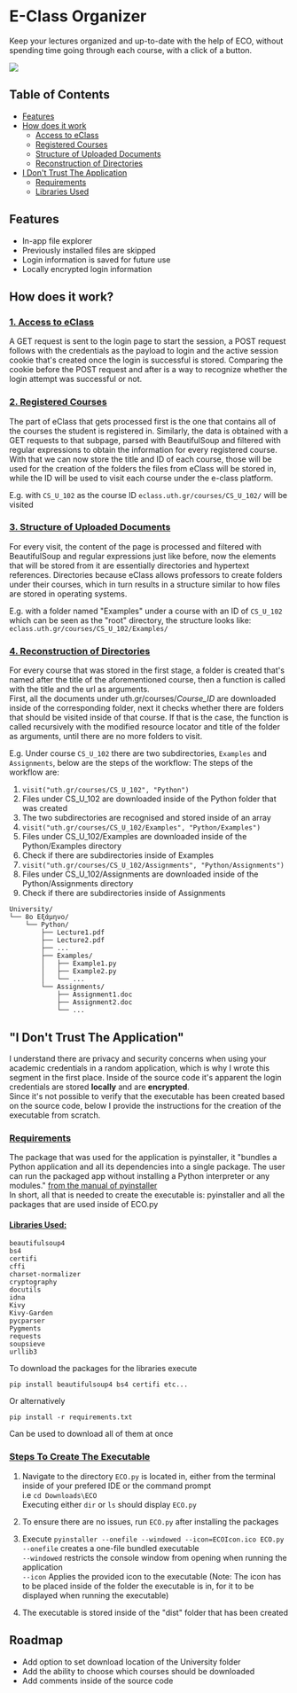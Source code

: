 # E-Class Organizer

  Keep your lectures organized and up-to-date with the help of ECO, without spending time   going through each course, with a click of a button.

  ![](Demo/sample.gif)

## Table of Contents

  - [Features](#features)
  - [How does it work](#how-does-it-work)
    - [Access to eClass](#1-access-to-eclass)
    - [Registered Courses](#2-registered-courses)
    - [Structure of Uploaded Documents](#3-structure-of-uploaded-documents)
    - [Reconstruction of Directories](#4-reconstruction-of-directories)
  - [I Don't Trust The Application](#i-dont-trust-the-application)
    - [Requirements](#requirements)
    - [Libraries Used](#libraries-used-inside-of-ecopy)

## Features

  - In-app file explorer
  - Previously installed files are skipped
  - Login information is saved for future use
  - Locally encrypted login information

## How does it work?

### <ins> 1. Access to eClass

  A GET request is sent to the login page to start the session, a POST request follows with the credentials as the payload to login and the active session cookie that's created once the login is successful is stored. Comparing the cookie before the POST request and after is a way to recognize whether the login attempt was successful or not.

### <ins> 2. Registered Courses

  The part of eClass that gets processed first is the one that contains all of the courses the student is registered in. Similarly, the data is obtained with a GET requests to that subpage, parsed with BeautifulSoup and filtered with regular expressions to obtain the information for every registered course.<br> With that we can now store the title and ID of each course, those will be used for the creation of the folders the files from eClass will be stored in, while the ID will be used to visit each course under the e-class platform.

  E.g. with `CS_U_102` as the course ID  `eclass.uth.gr/courses/CS_U_102/` will be visited

### <ins> 3. Structure of Uploaded Documents

  For every visit, the content of the page is processed and filtered with BeautifulSoup and regular expressions just like before, now the elements that will be stored from it are essentially directories and hypertext references. Directories because eClass allows professors to create folders under their courses, which in turn results in a structure similar to how files are stored in operating systems.

  E.g. with a folder named "Examples" under a course with an ID of `CS_U_102` which can be seen as the "root" directory, the structure looks like: `eclass.uth.gr/courses/CS_U_102/Examples/`

### <ins> 4. Reconstruction of Directories

  For every course that was stored in the first stage, a folder is created that's named after the title of the aforementioned course, then a function is called with the title and the url as arguments. <br> First, all the documents under uth.gr/courses/*Course_ID* are downloaded inside of the corresponding folder, next it checks whether there are folders that should be visited inside of that course. If that is the case, the function is called recursively with the modified resource locator and title of the folder as arguments, until there are no more folders to visit.

  E.g. Under course `CS_U_102` there are two subdirectories, `Examples` and `Assignments`, below are the steps of the workflow:
  The steps of the workflow are:

  1. `visit("uth.gr/courses/CS_U_102", "Python")`
  2. Files under CS_U_102 are downloaded inside of the Python folder that was created
  3. The two subdirectories are recognised and stored inside of an array
  4. `visit("uth.gr/courses/CS_U_102/Examples", "Python/Examples")`
  5. Files under CS_U_102/Examples are downloaded inside of the Python/Examples directory
  6. Check if there are subdirectories inside of Examples
  7. `visit("uth.gr/courses/CS_U_102/Assignments", "Python/Assignments")`
  8. Files under CS_U_102/Assignments are downloaded inside of the Python/Assignments directory
  9. Check if there are subdirectories inside of Assignments

  ```
  University/
  └── 8ο Εξάμηνο/
      └── Python/
          ├── Lecture1.pdf
          ├── Lecture2.pdf
          ├── ...
          ├── Examples/
          │   ├── Example1.py
          │   ├── Example2.py
          │   └── ...
          └── Assignments/
              ├── Assignment1.doc
              ├── Assignment2.doc
              └── ...
  ```

## "I Don't Trust The Application"

  I understand there are privacy and security concerns when using your academic credentials in a random application, which is why I wrote this segment in the first place. Inside of the source code it's apparent the login credentials are stored **locally** and are **encrypted**. <br>Since it's not possible to verify that the executable has been created based on the source code, below I provide the instructions for the creation of the executable from scratch.

### <ins> Requirements

  The package that was used for the application is pyinstaller, it "bundles a Python application and all its dependencies into a single package. The user can run the packaged app without installing a Python interpreter or any modules." [from the manual of pyinstaller](https://pyinstaller.org/en/stable/) <br>In short, all that is needed to create the executable is: pyinstaller and all the packages that are used inside of ECO.py

#### <ins> Libraries Used:

  `beautifulsoup4`\
  `bs4`\
  `certifi`\
  `cffi`\
  `charset-normalizer`\
  `cryptography`\
  `docutils`\
  `idna`\
  `Kivy`\
  `Kivy-Garden`\
  `pycparser`\
  `Pygments`\
  `requests`\
  `soupsieve`\
  `urllib3`

  To download the packages for the libraries execute
  ```
  pip install beautifulsoup4 bs4 certifi etc...
  ```
  Or alternatively
  ```
  pip install -r requirements.txt
  ```
  Can be used to download all of them at once

### <ins> Steps To Create The Executable

  1. Navigate to the directory `ECO.py` is located in, either from the terminal inside of your prefered IDE or the command prompt\
  i.e `cd Downloads\ECO`\
  Executing either `dir` or `ls` should display `ECO.py`

  2. To ensure there are no issues, run `ECO.py` after installing the packages

  3. Execute 
    ```
    pyinstaller --onefile --windowed --icon=ECOIcon.ico ECO.py
    ```
    `--onefile` creates a one-file bundled executable\
    `--windowed` restricts the console window from opening when running the application\
    `--icon` Applies the provided icon to the executable (Note: The icon has to be placed inside of the folder the executable is in, for it to be displayed when running the executable)

  4. The executable is stored inside of the "dist" folder that has been created

## Roadmap

  - Add option to set download location of the University folder
  - Add the ability to choose which courses should be downloaded
  - Add comments inside of the source code